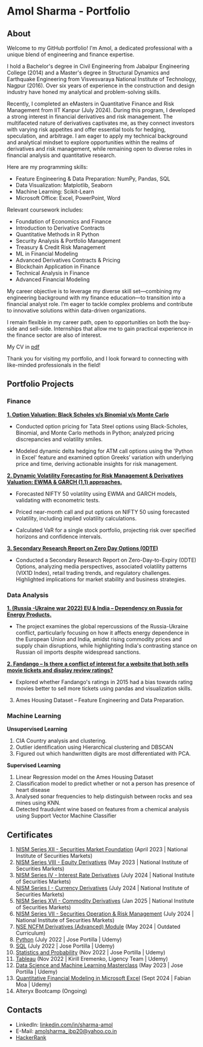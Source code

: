 # Amol Sharma - Portfolio

## About 

Welcome to my GitHub portfolio! I'm Amol, a dedicated professional with a unique blend of engineering and finance expertise.

I hold a Bachelor's degree in Civil Engineering from Jabalpur Engineering College (2014) and a Master's degree in Structural Dynamics and Earthquake Engineering from Visvesvaraya National Institute of Technology, Nagpur (2016). Over six years of experience in the construction and design industry have honed my analytical and problem-solving skills.

Recently, I completed an eMasters in Quantitative Finance and Risk Management from IIT Kanpur (July 2024). During this program, I developed a strong interest in financial derivatives and risk management. The multifaceted nature of derivatives captivates me, as they connect investors with varying risk appetites and offer essential tools for hedging, speculation, and arbitrage. I am eager to apply my technical background and analytical mindset to explore opportunities within the realms of derivatives and risk management, while remaining open to diverse roles in financial analysis and quantitative research.

Here are my programming skills:
  * Feature Engineering & Data Preparation: NumPy, Pandas, SQL
  * Data Visualization: Matplotlib, Seaborn
  * Machine Learning: Scikit-Learn
  * Microsoft Office: Excel, PowerPoint, Word

Relevant coursework includes:
  * Foundation of Economics and Finance
  * Introduction to Derivative Contracts
  * Quantitative Methods in R  Python
  * Security Analysis & Portfolio Management
  * Treasury & Credit Risk Management
  * ML in Financial Modeling
  * Advanced Derivatives Contracts & Pricing
  * Blockchain Application in Finance
  * Technical Analysis in Finance
  * Advanced Financial Modeling
    
My career objective is to leverage my diverse skill set—combining my engineering background with my finance education—to transition into a financial analyst role. I’m eager to tackle complex problems and contribute to innovative solutions within data-driven organizations. 

I remain flexible in my career path, open to opportunities on both the buy-side and sell-side. Internships that allow me to gain practical experience in the finance sector are also of interest.

My CV in [pdf](https://github.com/Sharma-Amol/Degrees_and_Certificates/blob/main/Resume%20%20Jan%202025.pdf)

Thank you for visiting my portfolio, and I look forward to connecting with like-minded professionals in the field!

## Portfolio Projects

### Finance
[**1. Option Valuation: Black Scholes v/s Binomial v/s Monte Carlo**](https://github.com/Sharma-Amol/Option-Valuation)

  * Conducted option pricing for Tata Steel options using Black-Scholes, Binomial, and Monte Carlo methods in Python; analyzed pricing discrepancies and volatility smiles.

  * Modeled dynamic delta hedging for ATM call options using the 'Python in Excel' feature and examined option Greeks’ variation with underlying price and time, deriving actionable insights for risk management.
   
[**2. Dynamic Volatility Forecasting for Risk Management & Derivatives Valuation: EWMA & GARCH (1,1) approaches.**](https://github.com/Sharma-Amol/Dynamic-Volatility-Forecasting)

  * Forecasted NIFTY 50 volatility using EWMA and GARCH models, validating with econometric tests.
    
  * Priced near-month call and put options on NIFTY 50 using forecasted volatility, including implied volatility calculations.
    
  * Calculated VaR for a single stock portfolio, projecting risk over specified horizons and confidence intervals.

 
[**3. Secondary Research Report on Zero Day Options (0DTE)**](https://github.com/Sharma-Amol/0DTE-Options)

  * Conducted a Secondary Research Report on Zero-Day-to-Expiry (0DTE) Options, analyzing media perspectives, associated volatility patterns (VIX1D Index), retail trading trends, and regulatory challenges. Highlighted implications for market stability and business strategies.
   
### Data Analysis 

[**1. (Russia -Ukraine war 2022) EU & India – Dependency on Russia for Energy Products.**](https://github.com/Sharma-Amol/EU_and_India-Dependency_on_Russia_for_Energy_Products)
  * The project examines the global repercussions of the Russia-Ukraine conflict, particularly focusing on how it affects energy dependence in the European Union and India, amidst rising commodity prices and supply chain disruptions, while highlighting India's contrasting stance on Russian oil imports despite widespread sanctions.
    
[**2. Fandango – Is there a conflict of interest for a website that both sells movie tickets and display review ratings?**](https://github.com/Sharma-Amol/Fandango)
  * Explored whether Fandango's ratings in 2015 had a bias towards rating movies better to sell more tickets using pandas and visualization skills.

3. Ames Housing Dataset – Feature Engineering and Data Preparation.

### Machine Learning

**Unsupervised Learning**

1. CIA Country analysis and clustering.
2. Outlier identification using Hierarchical clustering and DBSCAN
3. Figured out which handwritten digits are most differentiated with PCA.

**Supervised Learning**
1. Linear Regression model on the Ames Housing Dataset
2. Classification model to predict whether or not a person has presence of heart disease
3. Analysed sonar frequencies to help distinguish between rocks and sea mines using KNN.
4. Detected fraudulent wine based on features from a chemical analysis using Support Vector Machine Classifier

## Certificates
1. [NISM Series XII - Securities Market Foundation](https://github.com/Sharma-Amol/Degrees_and_Certificates/blob/efdd70539e0f3f7d69dd61a6ae06ce2465cd6ad0/Securities%20Market.pdf) (April 2023 | National Institute of Securities Markets)
2. [NISM Series VIII - Equity Derivatives](https://github.com/Sharma-Amol/Degrees_and_Certificates/blob/efdd70539e0f3f7d69dd61a6ae06ce2465cd6ad0/Equity%20Derivatives.pdf) (May 2023 | National Institute of Securities Markets)
3. [NISM Series IV - Interest Rate Derivatives](https://github.com/Sharma-Amol/Degrees_and_Certificates/blob/main/Interest%20Rate%20Derivatives.pdf) (July 2024 | National Institute of Securities Markets)
4. [NISM Series I - Currency Derivatives](https://github.com/Sharma-Amol/Degrees_and_Certificates/blob/main/Currency%20Derivatives.pdf) (July 2024 | National Institute of Securities Markets)
5. [NISM Series XVI - Commodity Derivatives](https://github.com/Sharma-Amol/Degrees_and_Certificates/blob/main/Commodity%20Derivatives%20Certificate.pdf) (Jan 2025 | National Institute of Securities Markets)
6. [NISM Series VII - Securities Operation & Risk Management](https://github.com/Sharma-Amol/Degrees_and_Certificates/blob/main/Securities%20Operation%20%26%20Risk%20Management.pdf) (July 2024 | National Institute of Securities Markets)
7. [NSE NCFM Derivatives (Advanced) Module](https://github.com/Sharma-Amol/Degrees_and_Certificates/blob/main/NCFM%20Derivatives%20(Advanced).pdf) (May 2024 | Outdated Curriculum)
8. [Python](https://github.com/Sharma-Amol/Degrees_and_Certificates/blob/2269c69fccaf1357078abb3d2372c7350f338de0/2022%20Complete%20Python%20Bootcamp%20Python.pdf) (July 2022 | Jose Portilla | Udemy)
9. [SQL](https://github.com/Sharma-Amol/Degrees_and_Certificates/blob/efdd70539e0f3f7d69dd61a6ae06ce2465cd6ad0/The%20Complete%20SQL%20Bootcamp%202022.pdf) (July 2022 | Jose Portilla | Udemy)
10. [Statistics and Probability](https://github.com/Sharma-Amol/Degrees_and_Certificates/blob/efdd70539e0f3f7d69dd61a6ae06ce2465cd6ad0/Probability%20and%20Statistics%20for%20Business%20and%20Data%20Science.pdf) (Nov 2022 | Jose Portilla | Udemy)
11. [Tableau](https://github.com/Sharma-Amol/Degrees_and_Certificates/blob/efdd70539e0f3f7d69dd61a6ae06ce2465cd6ad0/Tableau%20Training%20for%20Data%20Science.pdf) (Nov 2022 | Kirill Eremenko, Ligency Team | Udemy)
12. [Data Science and Machine Learning Masterclass](https://github.com/Sharma-Amol/Degrees_and_Certificates/blob/efdd70539e0f3f7d69dd61a6ae06ce2465cd6ad0/Python%20for%20Machine%20Learning%20%26%20Data%20Science%20Masterclass.pdf) (May 2023 | Jose Portilla | Udemy)
13. [Quantitative Financial Modeling in Microsoft Excel](https://github.com/Sharma-Amol/Degrees_and_Certificates/blob/main/Quantitative%20Financial%20Modeling%20in%20Excel.pdf) (Sept 2024 | Fabian Moa | Udemy)
14. Alteryx Bootcamp (Ongoing)

## Contacts
   * LinkedIn: [linkedin.com/in/sharma-amol](https://www.linkedin.com/in/sharma-amol/)
   * E-Mail: [amolsharma_jbp20@yahoo.co.in](mailto:amolsharma_jbp20@yahoo.co.in)
   * [HackerRank](https://www.hackerrank.com/profile/amolsharma_jbp20)
